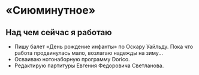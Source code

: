 # «Сиюминутное»

## Над чем сейчас я работаю
* Пишу балет «День рождение инфанты» по Оскару Уайльду. Пока что работа продвинулась мало, возлагаю надежды на зиму...
* Осваиваю нотонаборную программу Dorico.
* Редактирую партитуры Евгения Федоровича Светланова.

